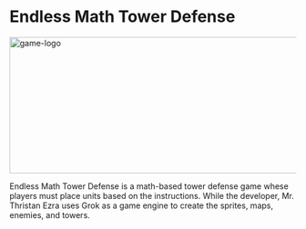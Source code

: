 # Endless Math Tower Defense


<img width="600" height="240" alt="game-logo" src="https://github.com/user-attachments/assets/6224e1e6-88bd-41ca-8def-5852d49b8f30" />

Endless Math Tower Defense is a math-based tower defense game whese players must place units based on the instructions. While the developer, Mr. Thristan Ezra uses Grok as a game engine to create the sprites, maps, enemies, and towers.
